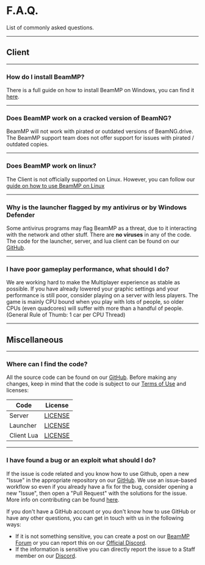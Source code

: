 # F.A.Q.
List of commonly asked questions.

---
## **Client**

---
### **How do I install BeamMP?**

There is a full guide on how to install BeamMP on Windows, you can find it [here](https://docs.beammp.com/game/getting-started/).

---
### **Does BeamMP work on a cracked version of BeamNG?**

BeamMP will not work with pirated or outdated versions of BeamNG.drive.
The BeamMP support team does not offer support for issues with pirated / outdated copies.

---
### **Does BeamMP work on linux?**

The Client is not officially supported on Linux. However, you can follow our [guide on how to use BeamMP on Linux](../game/getting-started/#2b-linux-installation)

---
### **Why is the launcher flagged by my antivirus or by Windows Defender**

Some antivirus programs may flag BeamMP as a threat, due to it interacting with the network and other stuff. There are **no viruses** in any of the code. The code for the launcher, server, and lua client can be found on our [GitHub](https://github.com/BeamMP).

---
### **I have poor gameplay performance, what should I do?**

We are working hard to make the Multiplayer experience as stable as possible. If you have already lowered your graphic settings and your performance is still poor, consider playing on a server with less players. The game is mainly CPU bound when you play with lots of people, so older CPUs (even quadcores) will suffer with more than a handful of people. (General Rule of Thumb: 1 car per CPU Thread)

---
## **Miscellaneous**

---
### **Where can I find the code?**

All the source code can be found on our [GitHub](https://github.com/BeamMP).
Before making any changes, keep in mind that the code is subject to our [Terms of Use](https://forum.beammp.com/t/terms-of-use-v1-0/43) and licenses:

|   Code     | License                                                                    |
|------------|:--------------------------------------------------------------------------:|
| Server     | [LICENSE](https://github.com/BeamMP/BeamMP-Server/blob/master/LICENSE)     |
| Launcher   | [LICENSE](https://github.com/BeamMP/BeamMP-Launcher/blob/master/LICENSE) |
| Client Lua | [LICENSE](https://github.com/BeamMP/BeamMP/blob/development/LICENSE)    |

---
### **I have found a bug or an exploit what should I do?**

If the issue is code related and you know how to use Github, open a new "Issue" in the appropriate repository on our [GitHub](https://github.com/BeamMP). We use an issue-based workflow so even if you already have a fix for the bug, consider opening a new "Issue", then open a "Pull Request" with the solutions for the issue. More info on contributing can be found [here](https://github.com/BeamMP/BeamMP/blob/development/CONTRIBUTING.md).

If you don't have a GitHub account or you don't know how to use GitHub or have any other questions, you can get in touch with us in the following ways:

- If it is not something sensitive, you can create a post on our [BeamMP Forum](https://forum.beammp.com) or you can report this on our [Official Discord](https://discord.gg/beammp).
- If the information is sensitive you can directly report the issue to a Staff member on our [Discord](https://discord.gg/beammp).

